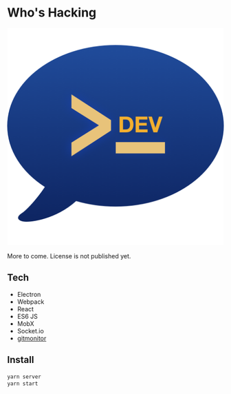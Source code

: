 Who's Hacking
=============

![logo](static/icon-dev.png)

More to come. License is not published yet.


## Tech

 - Electron
 - Webpack
 - React
 - ES6 JS
 - MobX
 - Socket.io
 - [gitmonitor](https://github.com/liamzebedee/gitmonitor)

## Install
```
yarn server
yarn start
```

